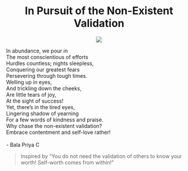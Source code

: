<div align="center"> <h1>In Pursuit of the Non-Existent Validation </h1> </div>

<div align = "center"><img src="https://images.unsplash.com/photo-1496727181182-cb3c090f142a?ixid=MnwxMjA3fDB8MHxwcm9maWxlLXBhZ2V8MXx8fGVufDB8fHx8&ixlib=rb-1.2.1&auto=format&fit=crop&w=500&q=60"> </div>

In abundance, we pour in <br>
The most conscientious of efforts<br>
Hurdles countless; nights sleepless,<br>
Conquering our greatest fears<br>
Persevering through tough times.<br>
Welling up in eyes,<br>
And trickling down the cheeks,<br>
Are little tears of joy,<br>
At the sight of success!<br>
Yet, there’s in the tired eyes,<br>
Lingering shadow of yearning<br>
For a few words of kindness and praise.<br>
Why chase the non-existent validation?<br>
Embrace contentment and self-love rather!<br>
<br>
\- Bala Priya C
> Inspired by “You do not need the validation of others to know your worth! Self-worth comes from within!”
